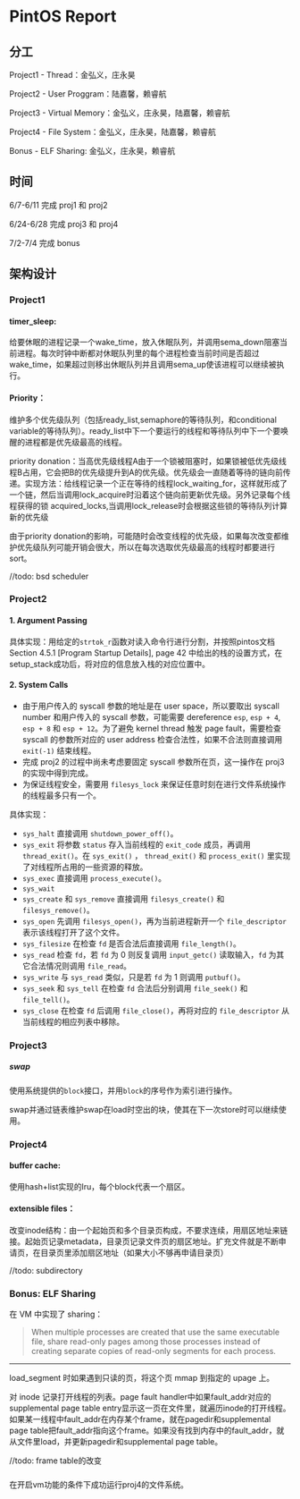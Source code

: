 # PintOS Report

## 分工

Project1 - Thread：金弘义，庄永昊

Project2 - User Proggram：陆嘉馨，赖睿航

Project3 - Virtual Memory：金弘义，庄永昊，陆嘉馨，赖睿航

Project4 - File System：金弘义，庄永昊，陆嘉馨，赖睿航

Bonus - ELF Sharing: 金弘义，庄永昊，赖睿航



## 时间

6/7-6/11 完成 proj1 和 proj2

6/24-6/28 完成 proj3 和 proj4

7/2-7/4 完成 bonus




## 架构设计

### Project1


#### timer_sleep: 

给要休眠的进程记录一个wake_time，放入休眠队列，并调用sema_down阻塞当前进程。每次时钟中断都对休眠队列里的每个进程检查当前时间是否超过wake_time，如果超过则移出休眠队列并且调用sema_up使该进程可以继续被执行。

#### Priority：

维护多个优先级队列（包括ready_list,semaphore的等待队列，和conditional variable的等待队列）。ready_list中下一个要运行的线程和等待队列中下一个要唤醒的进程都是优先级最高的线程。 

priority donation：当高优先级线程A由于一个锁被阻塞时，如果锁被低优先级线程B占用，它会把B的优先级提升到A的优先级。优先级会一直随着等待的链向前传递。实现方法：给线程记录一个正在等待的线程lock_waiting_for，这样就形成了一个链，然后当调用lock_acquire时沿着这个链向前更新优先级。另外记录每个线程获得的锁 acquired_locks,当调用lock_release时会根据这些锁的等待队列计算新的优先级

由于priority donation的影响，可能随时会改变线程的优先级，如果每次改变都维护优先级队列可能开销会很大，所以在每次选取优先级最高的线程时都要进行sort。

//todo: bsd scheduler


### Project2

#### 1. Argument Passing

具体实现：用给定的`strtok_r`函数对读入命令行进行分割，并按照pintos文档 Section 4.5.1 [Program Startup Details], page 42 中给出的栈的设置方式，在setup_stack成功后，将对应的信息放入栈的对应位置中。

#### 2. System Calls

* 由于用户传入的 syscall 参数的地址是在 user space，所以要取出 syscall number 和用户传入的 syscall 参数，可能需要 dereference `esp`, `esp + 4`, `esp + 8` 和 `esp + 12`。为了避免 kernel thread 触发 page fault，需要检查 syscall 的参数所对应的 user address 检查合法性，如果不合法则直接调用 `exit(-1)` 结束线程。
* 完成 proj2 的过程中尚未考虑要固定 syscall 参数所在页，这一操作在 proj3 的实现中得到完成。
* 为保证线程安全，需要用 `filesys_lock` 来保证任意时刻在进行文件系统操作的线程最多只有一个。

具体实现：
* `sys_halt` 直接调用 `shutdown_power_off()`。
* `sys_exit` 将参数 `status` 存入当前线程的 `exit_code` 成员，再调用 `thread_exit()`。在 `sys_exit()` ， `thread_exit()` 和 `process_exit()` 里实现了对线程所占用的一些资源的释放。
* `sys_exec` 直接调用 `process_execute()`。
* `sys_wait`
* `sys_create` 和 `sys_remove` 直接调用 `filesys_create()`  和 `filesys_remove()`。
* `sys_open` 先调用 `filesys_open()`，再为当前进程新开一个 `file_descriptor` 表示该线程打开了这个文件。
* `sys_filesize` 在检查 `fd` 是否合法后直接调用 `file_length()`。
* `sys_read` 检查 `fd`，若 `fd` 为 0 则反复调用 `input_getc()` 读取输入，`fd` 为其它合法情况则调用 `file_read`。
* `sys_write` 与 `sys_read` 类似，只是若 `fd` 为 1 则调用 `putbuf()`。
* `sys_seek` 和 `sys_tell` 在检查 `fd` 合法后分别调用 `file_seek()` 和 `file_tell()`。
* `sys_close` 在检查 `fd` 后调用 `file_close()`，再将对应的 `file_descriptor`  从当前线程的相应列表中移除。


### Project3

##### swap

使用系统提供的`block`接口，并用`block`的序号作为索引进行操作。

swap并通过链表维护swap在load时空出的块，使其在下一次store时可以继续使用。

### Project4

#### buffer cache:

使用hash+list实现的lru，每个block代表一个扇区。

#### extensible files：

改变inode结构：由一个起始页和多个目录页构成，不要求连续，用扇区地址来链接。起始页记录metadata，目录页记录文件页的扇区地址。扩充文件就是不断申请页，在目录页里添加扇区地址（如果大小不够再申请目录页）

//todo: subdirectory



### Bonus: ELF Sharing

在 VM 中实现了 sharing：

> When multiple processes are created that use the same executable file, share read-only pages among those processes instead of creating separate copies of read-only segments for each process.

------

load_segment 时如果遇到只读的页，将这个页 mmap 到指定的 upage 上。

对 inode 记录打开线程的列表。page fault handler中如果fault_addr对应的supplemental page table entry显示这一页在文件里，就遍历inode的打开线程。如果某一线程中fault_addr在内存某个frame，就在pagedir和supplemental page table把fault_addr指向这个frame。如果没有找到内存中的fault_addr，就从文件里load，并更新pagedir和supplemental page table。

//todo: frame table的改变

### 



在开启vm功能的条件下成功运行proj4的文件系统。
